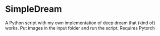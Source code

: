 # SimpleDream

A Python script with my own implementation of deep dream that (kind of) works.
Put images in the input folder and run the script. Requires Pytorch
